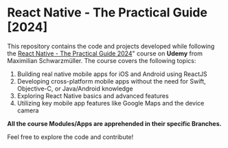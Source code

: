 # React Native - The Practical Guide [2024]

This repository contains the code and projects developed while following the [React Native - The Practical Guide 2024](https://www.udemy.com/course/react-native-the-practical-guide/)" course on **Udemy** from Maximilian Schwarzmüller. The course covers the following topics:

1. Building real native mobile apps for iOS and Android using ReactJS
2. Developing cross-platform mobile apps without the need for Swift, Objective-C, or Java/Android knowledge
3. Exploring React Native basics and advanced features
4. Utilizing key mobile app features like Google Maps and the device camera

**All the course Modules/Apps are apprehended in their specific Branches.**

Feel free to explore the code and contribute!
